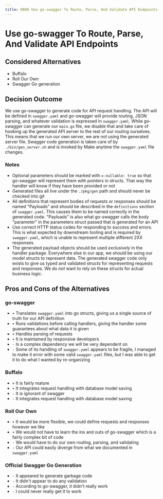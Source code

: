 ```yaml
---
title: 0008 Use go-swagger To Route, Parse, And Validate API Endpoints
---
```


# Use go-swagger To Route, Parse, And Validate API Endpoints

## Considered Alternatives

* Buffalo
* Roll Our Own
* Swagger Go generation

## Decision Outcome

We use go-swagger to generate code for API request handling. The API will be defined in `swagger.yaml` and go-swagger will provide routing, JSON parsing, and whatever validation is expressed in `swagger.yaml`. While go-swagger can generate our `main.go` file, we disable that and take care of hooking up the generated API server to the rest of our routing ourselves. This means that we run our own server, we are not using the generated server file. Swagger code generation is taken care of by `./bin/gen_server.sh` and is invoked by Make anytime the `swagger.yaml` file changes.

### Notes

* Optional parameters should be marked with `x-nullable: true` so that go-swagger will represent them with pointers in structs. That way the handler will know if they have been provided or not
* Generated files all live under the `./pkg/gen` path and should never be checked into git
* All definitions that represent bodies of requests or responses should be named "Payloads" and should be described in the `definitions` section of `swagger.yaml`. This causes them to be named correctly in the generated code. "Payloads" is also what go-swagger calls the body "parameter" in the parameters struct passed that is generated for an API
* Use correct HTTP status codes for responding to success and errors. This is what expected by downstream tooling and is required by `swagger.yaml`, which is unable to represent multiple different 2XX responses.
* The generated payload objects should be used *exclusively* in the handler package. Everywhere else in our app, we should be using our model structs to represent data. The generated swagger code only exists to give us typed and validated structs for representing requests and responses. We do *not* want to rely on these structs for actual business logic.

## Pros and Cons of the Alternatives

### go-swagger

* `+` Translates `swagger.yaml` into go structs, giving us a single source of truth for our API definition
* `+` Runs validations before calling handlers, giving the handler some guarantees about what data it is given
* `+` Handles parsing of requests
* `+` It is maintained by responsive developers
* `-` Is a complex dependency we will be very dependent on
* `-` Some of its handling of `swagger.yaml` appears to be fragile, I managed to make it error with some valid `swagger.yaml` files, but I was able to get it to do what I wanted by re-organizing

### Buffalo

* `+` It is fairly mature
* `+` It integrates request handling with database model saving
* `-` It is ignorant of swagger
* `-` It integrates request handling with database model saving

### Roll Our Own

* `+` It would be more flexible, we could define requests and responses however we like
* `+` We would not have to learn the ins and outs of go-swagger which is a fairly complex bit of code
* `-` We would have to do our own routing, parsing, and validating
* `-` Our API could easily diverge from what we documented in `swagger.yaml`

### Official Swagger Go Generation

* `-` It appeared to generate garbage code
* `-` It didn't appear to do any validation
* `-` According to go-swagger, it didn't really work
* `-` I could never really get it to work
